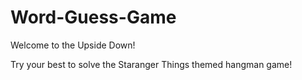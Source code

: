 # Word-Guess-Game

Welcome to the Upside Down! 

Try your best to solve the Staranger Things themed hangman game!
